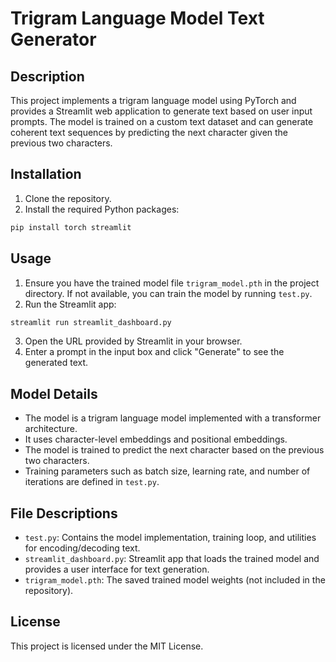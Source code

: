 # Trigram Language Model Text Generator

## Description
This project implements a trigram language model using PyTorch and provides a Streamlit web application to generate text based on user input prompts. The model is trained on a custom text dataset and can generate coherent text sequences by predicting the next character given the previous two characters.

## Installation

1. Clone the repository.
2. Install the required Python packages:
```bash
pip install torch streamlit
```

## Usage

1. Ensure you have the trained model file `trigram_model.pth` in the project directory. If not available, you can train the model by running `test.py`.
2. Run the Streamlit app:
```bash
streamlit run streamlit_dashboard.py
```
3. Open the URL provided by Streamlit in your browser.
4. Enter a prompt in the input box and click "Generate" to see the generated text.

## Model Details

- The model is a trigram language model implemented with a transformer architecture.
- It uses character-level embeddings and positional embeddings.
- The model is trained to predict the next character based on the previous two characters.
- Training parameters such as batch size, learning rate, and number of iterations are defined in `test.py`.

## File Descriptions

- `test.py`: Contains the model implementation, training loop, and utilities for encoding/decoding text.
- `streamlit_dashboard.py`: Streamlit app that loads the trained model and provides a user interface for text generation.
- `trigram_model.pth`: The saved trained model weights (not included in the repository).

## License

This project is licensed under the MIT License.
